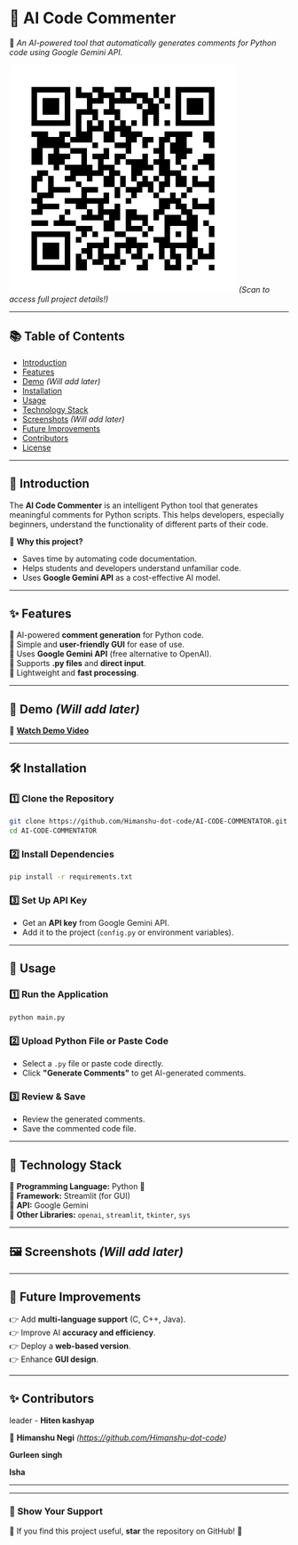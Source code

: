 # 📌 AI Code Commenter  

🚀 *An AI-powered tool that automatically generates comments for Python code using Google Gemini API.*  

![Project QR Code](./project_qr.png) *(Scan to access full project details!)*  

---

## 📚 Table of Contents  

- [Introduction](#introduction)  
- [Features](#features)  
- [Demo](#demo) *(Will add later)*  
- [Installation](#installation)  
- [Usage](#usage)  
- [Technology Stack](#technology-stack)  
- [Screenshots](#screenshots) *(Will add later)*  
- [Future Improvements](#future-improvements)  
- [Contributors](#contributors)  
- [License](#license)  

---  

## 🚀 Introduction  

The **AI Code Commenter** is an intelligent Python tool that generates meaningful comments for Python scripts. This helps developers, especially beginners, understand the functionality of different parts of their code.  

🔹 **Why this project?**  

- Saves time by automating code documentation.  
- Helps students and developers understand unfamiliar code.  
- Uses **Google Gemini API** as a cost-effective AI model.  

---  

## ✨ Features  

💚 AI-powered **comment generation** for Python code.  
💚 Simple and **user-friendly GUI** for ease of use.  
💚 Uses **Google Gemini API** (free alternative to OpenAI).  
💚 Supports **.py files** and **direct input**.  
💚 Lightweight and **fast processing**.  

---  

## 🎥 Demo *(Will add later)*  

🔗 **[Watch Demo Video](#)** 

---  

## 🛠 Installation  

### **1️⃣ Clone the Repository**  

```bash  
git clone https://github.com/Himanshu-dot-code/AI-CODE-COMMENTATOR.git  
cd AI-CODE-COMMENTATOR  
```

### **2️⃣ Install Dependencies**  

```bash  
pip install -r requirements.txt  
```

### **3️⃣ Set Up API Key**  

- Get an **API key** from Google Gemini API.  
- Add it to the project (`config.py` or environment variables).  

---  

## 📌 Usage  

### **1️⃣ Run the Application**  

```bash  
python main.py  
```

### **2️⃣ Upload Python File or Paste Code**  

- Select a `.py` file or paste code directly.  
- Click **"Generate Comments"** to get AI-generated comments.  

### **3️⃣ Review & Save**  

- Review the generated comments.  
- Save the commented code file.  

---  

## 🔧 Technology Stack  

🔹 **Programming Language:** Python 🐍  
🔹 **Framework:** Streamlit (for GUI)  
🔹 **API:** Google Gemini  
🔹 **Other Libraries:** `openai`, `streamlit`, `tkinter`, `sys`  

---  

## 🖼 Screenshots *(Will add later)*  

  
---  

## 🚀 Future Improvements  

👉 Add **multi-language support** (C, C++, Java).  
👉 Improve AI **accuracy and efficiency**.  
👉 Deploy a **web-based version**.  
👉 Enhance **GUI design**.  

---  

## ✨ Contributors  

leader - **Hiten kashyap**

👤 **Himanshu Negi** *(https://github.com/Himanshu-dot-code)*

**Gurleen singh**

**Isha** 

---  



---  

### 📢 Show Your Support  

🌟 If you find this project useful, **star** the repository on GitHub! 🚀  
